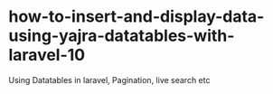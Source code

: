 # how-to-insert-and-display-data-using-yajra-datatables-with-laravel-10
Using Datatables in laravel, Pagination, live search etc
